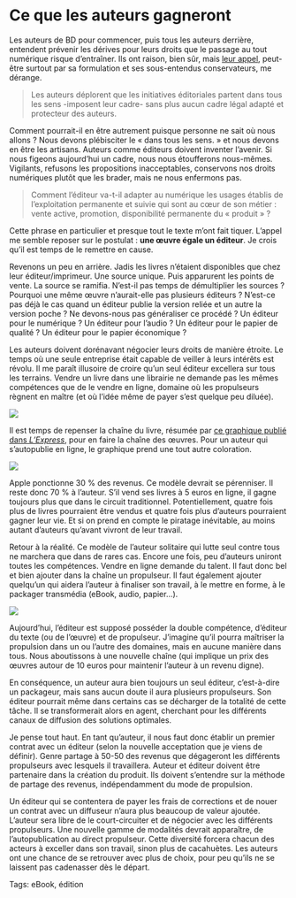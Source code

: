 # Ce que les auteurs gagneront

Les auteurs de BD pour commencer, puis tous les auteurs derrière, entendent prévenir les dérives pour leurs droits que le passage au tout numérique risque d’entraîner. Ils ont raison, bien sûr, mais [leur appel](http://www.jesigne.fr/petition-appeldunumerique'), peut-être surtout par sa formulation et ses sous-entendus conservateurs, me dérange.

> Les auteurs déplorent que les initiatives éditoriales partent dans tous les sens -imposent leur cadre- sans plus aucun cadre légal adapté et protecteur des auteurs.

Comment pourrait-il en être autrement puisque personne ne sait où nous allons ? Nous devons plébisciter le « dans tous les sens. » et nous devons en être les artisans. Auteurs comme éditeurs doivent inventer l’avenir. Si nous figeons aujourd’hui un cadre, nous nous étoufferons nous-mêmes. Vigilants, refusons les propositions inacceptables, conservons nos droits numériques plutôt que les brader, mais ne nous enfermons pas.

> Comment l’éditeur va-t-il adapter au numérique les usages établis de l’exploitation permanente et suivie qui sont au cœur de son métier : vente active, promotion, disponibilité permanente du « produit » ?

Cette phrase en particulier et presque tout le texte m’ont fait tiquer. L’appel me semble reposer sur le postulat : **une œuvre égale un éditeur**. Je crois qu’il est temps de le remettre en cause.

Revenons un peu en arrière. Jadis les livres n’étaient disponibles que chez leur éditeur/imprimeur. Une source unique. Puis apparurent les points de vente. La source se ramifia. N’est-il pas temps de démultiplier les sources ? Pourquoi une même œuvre n’aurait-elle pas plusieurs éditeurs ? N’est-ce pas déjà le cas quand un éditeur publie la version reliée et un autre la version poche ? Ne devons-nous pas généraliser ce procédé ? Un éditeur pour le numérique ? Un éditeur pour l’audio ? Un éditeur pour le papier de qualité ? Un éditeur pour le papier économique ?

Les auteurs doivent dorénavant négocier leurs droits de manière étroite. Le temps où une seule entreprise était capable de veiller à leurs intérêts est révolu. Il me paraît illusoire de croire qu’un seul éditeur excellera sur tous les terrains. Vendre un livre dans une librairie ne demande pas les mêmes compétences que de le vendre en ligne, domaine où les propulseurs règnent en maître (et où l’idée même de payer s’est quelque peu diluée).

![](http://blog.tcrouzet.comhttps://tcrouzet.com/images_tc/2010/04/chaine1.png)

Il est temps de repenser la chaîne du livre, résumée par [ce graphique publié dans *L’Express*](http://www.lexpress.fr/culture/livre/ce-que-gagnent-les-ecrivains_859800.html), pour en faire la chaîne des œuvres. Pour un auteur qui s’autopublie en ligne, le graphique prend une tout autre coloration.

![](http://blog.tcrouzet.comhttps://tcrouzet.com/images_tc/2010/04/chaine2.png)

Apple ponctionne 30 % des revenus. Ce modèle devrait se pérenniser. Il reste donc 70 % à l’auteur. S’il vend ses livres à 5 euros en ligne, il gagne toujours plus que dans le circuit traditionnel. Potentiellement, quatre fois plus de livres pourraient être vendus et quatre fois plus d’auteurs pourraient gagner leur vie. Et si on prend en compte le piratage inévitable, au moins autant d’auteurs qu’avant vivront de leur travail.

Retour à la réalité. Ce modèle de l’auteur solitaire qui lutte seul contre tous ne marchera que dans de rares cas. Encore une fois, peu d’auteurs uniront toutes les compétences. Vendre en ligne demande du talent. Il faut donc bel et bien ajouter dans la chaîne un propulseur. Il faut également ajouter quelqu’un qui aidera l’auteur à finaliser son travail, à le mettre en forme, à le packager transmédia (eBook, audio, papier…).

![](http://blog.tcrouzet.comhttps://tcrouzet.com/images_tc/2010/04/chaine3.png)

Aujourd’hui, l’éditeur est supposé posséder la double compétence, d’éditeur du texte (ou de l’œuvre) et de propulseur. J’imagine qu’il pourra maîtriser la propulsion dans un ou l’autre des domaines, mais en aucune manière dans tous. Nous aboutissons à une nouvelle chaîne (qui implique un prix des œuvres autour de 10 euros pour maintenir l’auteur à un revenu digne).

En conséquence, un auteur aura bien toujours un seul éditeur, c’est-à-dire un packageur, mais sans aucun doute il aura plusieurs propulseurs. Son éditeur pourrait même dans certains cas se décharger de la totalité de cette tâche. Il se transformerait alors en agent, cherchant pour les différents canaux de diffusion des solutions optimales.

Je pense tout haut. En tant qu’auteur, il nous faut donc établir un premier contrat avec un éditeur (selon la nouvelle acceptation que je viens de définir). Genre partage à 50-50 des revenus que dégageront les différents propulseurs avec lesquels il travaillera. Auteur et éditeur doivent être partenaire dans la création du produit. Ils doivent s’entendre sur la méthode de partage des revenus, indépendamment du mode de propulsion.

Un éditeur qui se contentera de payer les frais de corrections et de nouer un contrat avec un diffuseur n’aura plus beaucoup de valeur ajoutée. L’auteur sera libre de le court-circuiter et de négocier avec les différents propulseurs. Une nouvelle gamme de modalités devrait apparaître, de l’autopublication au direct propulseur. Cette diversité forcera chacun des acteurs à exceller dans son travail, sinon plus de cacahuètes. Les auteurs ont une chance de se retrouver avec plus de choix, pour peu qu’ils ne se laissent pas cadenasser dès le départ.

Tags: eBook, édition